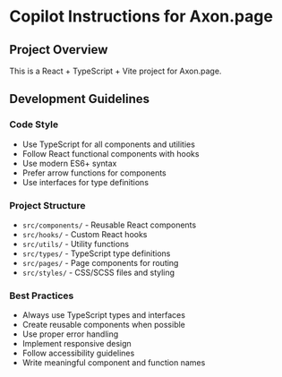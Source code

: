 # Copilot Instructions for Axon.page

<!-- Use this file to provide workspace-specific custom instructions to Copilot. For more details, visit https://code.visualstudio.com/docs/copilot/copilot-customization#_use-a-githubcopilotinstructionsmd-file -->

## Project Overview
This is a React + TypeScript + Vite project for Axon.page. 

## Development Guidelines

### Code Style
- Use TypeScript for all components and utilities
- Follow React functional components with hooks
- Use modern ES6+ syntax
- Prefer arrow functions for components
- Use interfaces for type definitions

### Project Structure
- `src/components/` - Reusable React components
- `src/hooks/` - Custom React hooks
- `src/utils/` - Utility functions
- `src/types/` - TypeScript type definitions
- `src/pages/` - Page components for routing
- `src/styles/` - CSS/SCSS files and styling

### Best Practices
- Always use TypeScript types and interfaces
- Create reusable components when possible
- Use proper error handling
- Implement responsive design
- Follow accessibility guidelines
- Write meaningful component and function names
